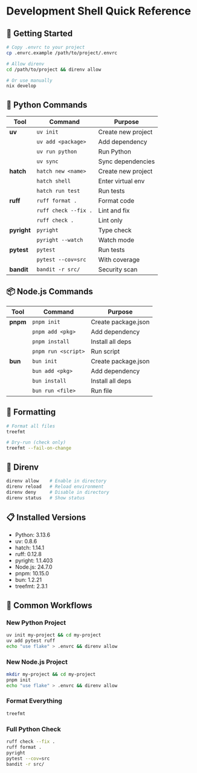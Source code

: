 # Development Shell Quick Reference

## 🚀 Getting Started

```bash
# Copy .envrc to your project
cp .envrc.example /path/to/project/.envrc

# Allow direnv
cd /path/to/project && direnv allow

# Or use manually
nix develop
```

## 🐍 Python Commands

| Tool | Command | Purpose |
|------|---------|---------|
| **uv** | `uv init` | Create new project |
| | `uv add <package>` | Add dependency |
| | `uv run python` | Run Python |
| | `uv sync` | Sync dependencies |
| **hatch** | `hatch new <name>` | Create new project |
| | `hatch shell` | Enter virtual env |
| | `hatch run test` | Run tests |
| **ruff** | `ruff format .` | Format code |
| | `ruff check --fix .` | Lint and fix |
| | `ruff check .` | Lint only |
| **pyright** | `pyright` | Type check |
| | `pyright --watch` | Watch mode |
| **pytest** | `pytest` | Run tests |
| | `pytest --cov=src` | With coverage |
| **bandit** | `bandit -r src/` | Security scan |

## 📦 Node.js Commands

| Tool | Command | Purpose |
|------|---------|---------|
| **pnpm** | `pnpm init` | Create package.json |
| | `pnpm add <pkg>` | Add dependency |
| | `pnpm install` | Install all deps |
| | `pnpm run <script>` | Run script |
| **bun** | `bun init` | Create package.json |
| | `bun add <pkg>` | Add dependency |
| | `bun install` | Install all deps |
| | `bun run <file>` | Run file |

## 🎨 Formatting

```bash
# Format all files
treefmt

# Dry-run (check only)
treefmt --fail-on-change
```

## 🔧 Direnv

```bash
direnv allow    # Enable in directory
direnv reload   # Reload environment
direnv deny     # Disable in directory
direnv status   # Show status
```

## 📋 Installed Versions

- Python: 3.13.6
- uv: 0.8.6
- hatch: 1.14.1
- ruff: 0.12.8
- pyright: 1.1.403
- Node.js: 24.7.0
- pnpm: 10.15.0
- bun: 1.2.21
- treefmt: 2.3.1

## 🎯 Common Workflows

### New Python Project
```bash
uv init my-project && cd my-project
uv add pytest ruff
echo "use flake" > .envrc && direnv allow
```

### New Node.js Project
```bash
mkdir my-project && cd my-project
pnpm init
echo "use flake" > .envrc && direnv allow
```

### Format Everything
```bash
treefmt
```

### Full Python Check
```bash
ruff check --fix .
ruff format .
pyright
pytest --cov=src
bandit -r src/
```

